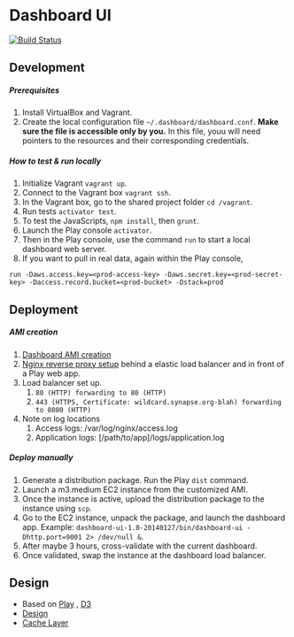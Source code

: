 Dashboard UI
=====================================

[![Build Status](https://travis-ci.org/Sage-Bionetworks/dashboard-ui.svg?branch=master)](https://travis-ci.org/Sage-Bionetworks/dashboard-ui)

Development
------------------

##### Prerequisites

1. Install VirtualBox and Vagrant.
2. Create the local configuration file `~/.dashboard/dashboard.conf`. **Make sure the file is accessible only by you.** In this file, youu will need pointers to the resources and their corresponding credentials.

##### How to test & run locally

1. Initialize Vagrant `vagrant up`.
2. Connect to the Vagrant box `vagrant ssh`.
3. In the Vagrant box, go to the shared project folder `cd /vagrant`.
4. Run tests `activator test`. 
5. To test the JavaScripts, `npm install`, then `grunt`.
6. Launch the Play console `activator`.
7. Then in the Play console, use the command `run` to start a local dashboard web server.
8. If you want to pull in real data, again within the Play console,
```
run -Daws.access.key=<prod-access-key> -Daws.secret.key=<prod-secret-key> -Daccess.record.bucket=<prod-bucket> -Dstack=prod
```

Deployment
------------------

##### AMI creation

1. [Dashboard AMI creation](https://gist.github.com/eric-wu/8658696)
2. [Nginx reverse proxy setup](https://gist.github.com/eric-wu/8483112) behind a elastic load balancer and in front of a Play web app.
3. Load balancer set up.
    1. `80 (HTTP) forwarding to 80 (HTTP)`
    2. `443 (HTTPS, Certificate: wildcard.synapse.org-blah) forwarding to 8080 (HTTP)`
4. Note on log locations
    1. Access logs: /var/log/nginx/access.log
    2. Application logs: [/path/to/app]/logs/application.log

##### Deploy manually

1. Generate a distribution package. Run the Play `dist` command.
2. Launch a m3.medium EC2 instance from the customized AMI.
3. Once the instance is active, upload the distribution package to the instance using `scp`.
4. Go to the EC2 instance, unpack the package, and launch the dashboard app. Example: `dashboard-ui-1.0-20140127/bin/dashboard-ui -Dhttp.port=9001 2> /dev/null &`.
5. After maybe 3 hours, cross-validate with the current dashboard.
6. Once validated, swap the instance at the dashboard load balancer.

Design
------------------

* Based on [Play](https://github.com/playframework/playframework) , [D3](https://github.com/mbostock/d3)
* [Design](https://github.com/eric-wu/dashboard/wiki)
* [Cache Layer](https://github.com/Sage-Bionetworks/dashboard)
